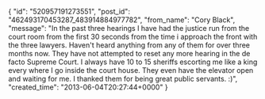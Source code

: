  {
   "id": "520957191273551",
   "post_id": "462493170453287_483914884977782",
   "from_name": "Cory Black",
   "message": "In the past three hearings I have had the justice run from the court room from the first 30 seconds from the time i approach the front with the three lawyers. Haven't heard anything from any of them for over three months now. They have not attempted to reset any more hearing in the de facto Supreme Court. I always have 10 to 15 sheriffs escorting me like a king every where I go inside the court house. They even have the elevator open and waiting for me. I thanked them for being great public servants. :)",
   "created_time": "2013-06-04T20:27:44+0000"
 }
